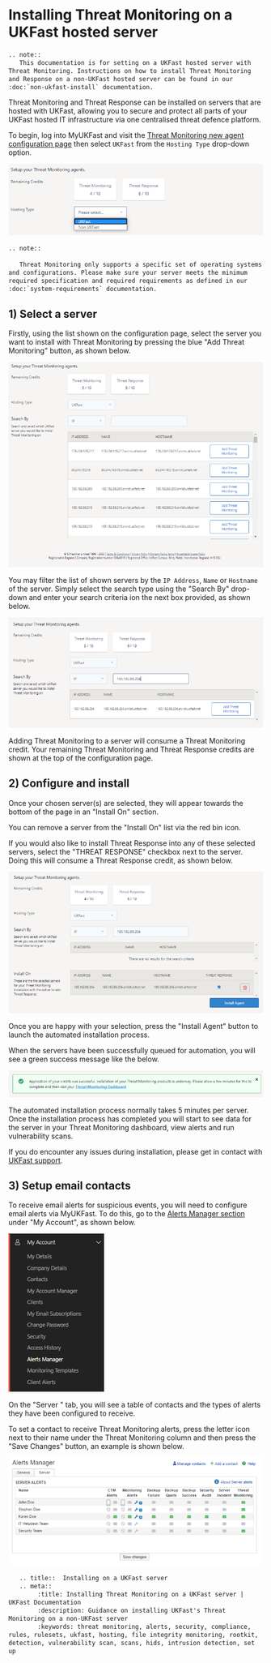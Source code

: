 # Installing Threat Monitoring on a UKFast hosted server

```eval_rst
.. note::
   This documentation is for setting on a UKFast hosted server with Threat Monitoring. Instructions on how to install Threat Monitoring and Response on a non-UKFast hosted server can be found in our :doc:`non-ukfast-install` documentation.
```

Threat Monitoring and Threat Response can be installed on servers that are hosted with UKFast, allowing you to secure and protect all parts of your UKFast hosted IT infrastructure via one centralised threat defence platform.

To begin, log into MyUKFast and visit the [Threat Monitoring new agent configuration page](https://portal.ans.co.uk/threat-monitoring/configuration) then select `UKFast` from the `Hosting Type` drop-down option.

![setup-type](files/setup-ukfast-select-type.png)

```eval_rst
.. note::

   Threat Monitoring only supports a specific set of operating systems and configurations. Please make sure your server meets the minimum required specification and required requirements as defined in our :doc:`system-requirements` documentation.

```

## 1) Select a server

Firstly, using the list shown on the configuration page, select the server you want to install with Threat Monitoring by pressing the blue "Add Threat Monitoring" button, as shown below.

![setup-type](files/setup-ukfast-select-server.png)

You may filter the list of shown servers by the `IP Address`, `Name` or `Hostname` of the server. Simply select the search type using the "Search By" drop-down and enter your search criteria ion the next box provided, as shown below.

![setup-type](files/setup-ukfast-search-server.png)

Adding Threat Monitoring to a server will consume a Threat Monitoring credit. Your remaining Threat Monitoring and Threat Response credits are shown at the top of the configuration page.


## 2) Configure and install

Once your chosen server(s) are selected, they will appear towards the bottom of the page in an "Install On" section.

You can remove a server from the "Install On" list via the red bin icon.

If you would also like to install Threat Response into any of these selected servers, select the "THREAT RESPONSE" checkbox next to the server. Doing this will consume a Threat Response credit, as shown below.

![setup-type](files/setup-ukfast-add-response.png)

Once you are happy with your selection, press the "Install Agent" button to launch the automated installation process.

When the servers have been successfully queued for automation, you will see a green success message like the below.

![setup-type](files/setup-ukfast-success.png)

The automated installation process normally takes 5 minutes per server. Once the installation process has completed you will start to see data for the server in your Threat Monitoring dashboard, view alerts and run vulnerability scans.

If you do encounter any issues during installation, please get in contact with [UKFast support](https://portal.ans.co.uk/pss/create).

## 3) Setup email contacts

To receive email alerts for suspicious events, you will need to configure email alerts via MyUKFast. To do this, go to the [Alerts Manager section](https://portal.ans.co.uk/alerts-manager/index.php) under "My Account", as shown below.

![setup-type](files/setup-alerts-manager.png)

On the "Server " tab, you will see a table of contacts and the types of alerts they have been configured to receive.

To set a contact to receive Threat Monitoring alerts, press the letter icon next to their name under the Threat Monitoring column and then press the "Save Changes" button, an example is shown below.

![setup-type](files/setup-contacts.png)


```eval_rst
   .. title::  Installing on a UKFast server
   .. meta::
        :title: Installing Threat Monitoring on a UKFast server | UKFast Documentation
        :description: Guidance on installing UKFast's Threat Monitoring on a non-UKFast server
        :keywords: threat monitoring, alerts, security, compliance, rules, rulesets, ukfast, hosting, file integrity monitoring, rootkit, detection, vulnerability scan, scans, hids, intrusion detection, set up
```
